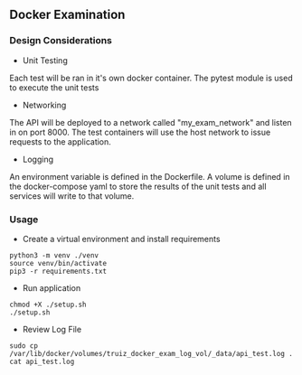 ## Docker Examination

### Design Considerations

* Unit Testing 

Each test will be ran in it's own docker container. The pytest module is used to execute the unit tests

* Networking 

The API will be deployed to a network called "my_exam_network" and listen in on port 8000. The test containers will use the host network to issue requests to the application. 


* Logging 

An environment variable is defined in the Dockerfile. A volume is defined in the docker-compose yaml to store the results of the unit tests and all services will write to that volume. 

### Usage

* Create a virtual environment and install requirements 

```
python3 -m venv ./venv
source venv/bin/activate
pip3 -r requirements.txt
```

* Run application 

```
chmod +X ./setup.sh
./setup.sh

```


* Review Log File

```
sudo cp /var/lib/docker/volumes/truiz_docker_exam_log_vol/_data/api_test.log . 
cat api_test.log
```